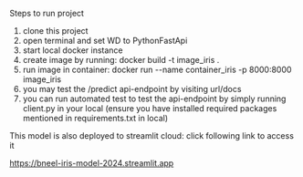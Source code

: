 Steps to run project

1. clone this project
2. open terminal and set WD to PythonFastApi
3. start local docker instance
4. create image by running: docker build -t image_iris . 
5. run image in container: docker run --name container_iris -p 8000:8000 image_iris
6. you may test the /predict api-endpoint by visiting url/docs
7. you can run automated test to test the api-endpoint by simply running client.py in your local (ensure you have 
installed required packages mentioned in requirements.txt in local)


This model is also deployed to streamlit cloud: click following link to access it

https://bneel-iris-model-2024.streamlit.app